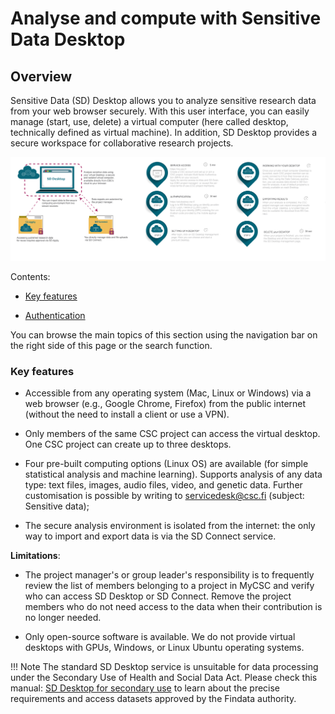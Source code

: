 
# Analyse and compute with Sensitive Data Desktop

## Overview

Sensitive Data (SD) Desktop allows you to analyze sensitive research data from your web browser securely. With this user interface, you can easily manage (start, use, delete) a virtual computer (here called desktop, technically defined as virtual machine). In addition, SD Desktop provides a secure workspace for collaborative research projects. 

[![Desktop-overview](images/desktop/desktop_overviewnew1.png)](images/desktop/desktop_overviewnew1.png)

Contents:

 * [Key features](./sd_desktop.md)
  
 * [Authentication](./sd_desktop.md#authentication) 

You can browse the main topics of this section using the navigation bar on the right side of this page or the search function.


### Key features

* Accessible from any operating system (Mac, Linux or Windows) via a web browser (e.g., Google Chrome, Firefox) from the public internet (without the need to install a client or use a VPN).

* Only members of the same CSC project can access the virtual desktop. One CSC project can create up to three desktops. 

* Four pre-built computing options (Linux OS) are available (for simple statistical analysis and machine learning).  Supports analysis of any data type: text files, images, audio files, video, and genetic data. Further customisation is possible by writing to servicedesk@csc.fi (subject: Sensitive data);

* The secure analysis environment is isolated from the internet: the only way to import and export data is via the SD Connect service.


**Limitations**:

* The project manager's or group leader's responsibility is to frequently review the list of members belonging to a project in MyCSC and verify who can access SD Desktop or SD Connect. Remove the project members who do not need access to the data when their contribution is no longer needed.

* Only open-source software is available. We do not provide virtual desktops with GPUs, Windows, or Linux Ubuntu operating systems. 

!!! Note 
    The standard SD Desktop service is unsuitable for data processing under the Secondary Use of Health and Social Data Act. Please check this manual: [SD Desktop for secondary use](./sd-desktop-audited.md) to learn about the precise requirements and access datasets approved by the Findata authority.


